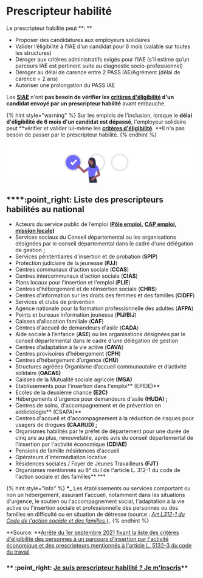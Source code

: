 # Prescripteur habilité

Le prescripteur habilité peut **: **

* Proposer des candidatures aux employeurs solidaires&#x20;
* Valider l’éligibilité à l’IAE d’un candidat pour 6 mois (valable sur toutes les structures)&#x20;
* Déroger aux critères administratifs exigés pour l’IAE (s’il estime qu’un parcours IAE est pertinent suite au diagnostic socio-professionnel)
* Déroger au délai de carence entre 2 PASS IAE/Agrément (délai de carence = 2 ans)&#x20;
* Autoriser une prolongation du PASS IAE

Les [**SIAE**](../qui-sont-les-employeurs-solidaires.md) n'ont **pas besoin de vérifier les **[**critères d'éligibilité**](../../qui-est-eligible-iae-criteres-eligibilite/#criteres-administratifs-de-niveau-1)** d'un candidat envoyé par un prescripteur habilité** avant embauche.&#x20;

{% hint style="warning" %}
Sur les emplois de l'inclusion, lorsque le **délai d'éligibilité de 6 mois d'un candidat est dépassé**, l'employeur solidaire peut **vérifier et valider lui-même les **[**critères d'éligibilité**](../../qui-est-eligible-iae-criteres-eligibilite/#criteres-administratifs-de-niveau-1)**. **Il n'a pas besoin de passer par le prescripteur habilité.
{% endhint %}

![](../../.gitbook/assets/capture-de-cran-2020-06-23-a-11.59.48.png)

## ****:point\_right: **Liste des prescripteurs habilités au national**

* Acteurs du service public de l’emploi ([**Pôle emploi**](https://www.pole-emploi.fr/accueil/)**,** [**CAP emploi**](https://travail-emploi.gouv.fr/ministere/service-public-de-l-emploi/article/cap-emploi)**,** [**mission locale**](https://www.mission-locale.fr)**)**
* Services sociaux du Conseil départemental ou les organisations désignées par le conseil départemental dans le cadre d'une délégation de gestion **;**
* Services pénitentiaires d'insertion et de probation (**SPIP**)
* Protection judiciaire de la jeunesse (**PJJ**)
* Centres communaux d'action sociale (**CCAS**)&#x20;
* Centres intercommunaux d'action sociale (**CIAS**)
* Plans locaux pour l'insertion et l'emploi (**PLIE**)
* Centres d'hébergement et de réinsertion sociale (**CHRS**)
* Centres d'information sur les droits des femmes et des familles (**CIDFF**)
* Services et clubs de prévention
* Agence nationale pour la formation professionnelle des adultes (**AFPA**)
* Points et bureaux information jeunesse (**PIJ/BIJ**)
* Caisses d’allocation familiale (**CAF**)
* Centres d'accueil de demandeurs d'asile (**CADA**)
* Aide sociale à l’enfance (**ASE**) ou les organisations désignées par le conseil départemental dans le cadre d'une délégation de gestion
* Centres d’adaptation à la vie active (**CAVA**)
* Centres provisoires d’hébergement (**CPH**)
* Centres d’hébergement d’urgence (**CHU**)
* Structures agréées Organisme d’accueil communautaire et d’activité solidaire (**OACAS)**
* Caisses de la Mutualité sociale agricole **(MSA)**
* Etablissements pour l'insertion dans l'emploi** (EPIDE)**
* Ecoles de la deuxième chance **(E2C)**
* Hébergements d'urgence pour demandeurs d'asile **(HUDA) ;**
* Centres de soins, d'accompagnement et de prévention en addictologie** (CSAPA)**
* Centres d'accueil et d'accompagnement à la réduction de risques pour usagers de drogues **(CAARUD) ;**
* Organismes habilités par le préfet de département pour une durée de cinq ans au plus, renouvelable, après avis du conseil départemental de l'insertion par l'activité économique **(CDIAE)**
* Pensions de famille /résidences d'accueil
* Opérateurs d’intermédiation locative
* Résidences sociales / Foyer de Jeunes Travailleurs **(FJT)**
* Organismes mentionnés au 8° du I de l'article L. 312-1 du code de l'action sociale et des familles** \***

{% hint style="info" %}
**\***_ Les établissements ou services comportant ou non un hébergement, assurant l'accueil, notamment dans les situations d'urgence, le soutien ou l'accompagnement social, l'adaptation à la vie active ou l'insertion sociale et professionnelle des personnes ou des familles en difficulté ou en situation de détresse  (source : _[_Art L312-1 du Code de l'action sociale et des familles )_](https://www.legifrance.gouv.fr/codes/article\_lc/LEGIARTI000038833680/)__
{% endhint %}

**Source: **[Arrêté du 1er septembre 2021 fixant la liste des critères d'éligibilité des personnes à un parcours d'insertion par l'activité économique et des prescripteurs mentionnés à l'article L. 5132-3 du code du travail](https://www.legifrance.gouv.fr/jorf/id/JORFTEXT000044011209)



### **    **:point\_right:** **[**Je suis prescripteur habilité ? Je m'inscris**](https://emplois.inclusion.beta.gouv.fr/signup/prescriber/is\_pole\_emploi)****
